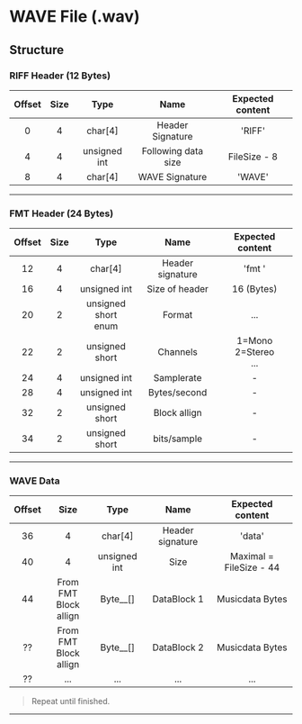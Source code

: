 # WAVE File (.wav)

## Structure
### RIFF Header (12 Bytes)
|Offset|Size|Type|Name|Expected content|
|:-:|:-:|:-:|:-:|:-:|
|0|4|char[4]| Header Signature | 'RIFF'|
|4|4|unsigned int| Following data size |FileSize - 8|
|8|4|char[4]|WAVE Signature|'WAVE'|
***
### FMT Header (24 Bytes)
|Offset|Size|Type|Name|Expected content|
|:-:|:-:|:-:|:-:|:-:|
|12|4|char[4]       | Header signature|'fmt '|
|16|4|unsigned int  | Size of header| 16 (Bytes)|
|20|2|unsigned short<br>enum| Format| ... |
|22|2|unsigned short| Channels      |1=Mono<br>2=Stereo<br>...|
|24|4|unsigned int | Samplerate    |-|
|28|4|unsigned int  | Bytes/second|-|
|32|2|unsigned short| Block allign|-|
|34|2|unsigned short| bits/sample|-|
***

### WAVE Data
|Offset|Size|Type|Name|Expected content|
|:-:|:-:|:-:|:-:|:-:|
| 36 | 4                        | char[4]      | Header signature| 'data'                 |
| 40 | 4                        | unsigned int | Size            | Maximal = FileSize - 44|
| 44 | From FMT<br>Block allign | Byte__[]       | DataBlock 1     | Musicdata Bytes      |
| ?? | From FMT<br>Block allign | Byte__[]       | DataBlock 2     | Musicdata Bytes       |
| ?? |...|...|...|...|

> Repeat until finished.
***
